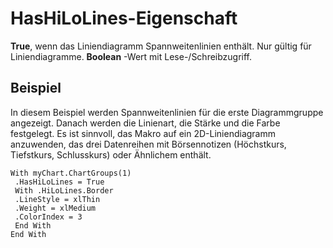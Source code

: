 
# HasHiLoLines-Eigenschaft

 **True**, wenn das Liniendiagramm Spannweitenlinien enthält. Nur gültig für Liniendiagramme. **Boolean** -Wert mit Lese-/Schreibzugriff.


## Beispiel

In diesem Beispiel werden Spannweitenlinien für die erste Diagrammgruppe angezeigt. Danach werden die Linienart, die Stärke und die Farbe festgelegt. Es ist sinnvoll, das Makro auf ein 2D-Liniendiagramm anzuwenden, das drei Datenreihen mit Börsennotizen (Höchstkurs, Tiefstkurs, Schlusskurs) oder Ähnlichem enthält.


```
With myChart.ChartGroups(1) 
 .HasHiLoLines = True 
 With .HiLoLines.Border 
 .LineStyle = xlThin 
 .Weight = xlMedium 
 .ColorIndex = 3 
 End With 
End With
```

